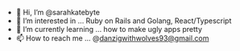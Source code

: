 - 👋 Hi, I’m @sarahkatebyte
- 👀 I’m interested in ... Ruby on Rails and Golang, React/Typescript 
- 🌱 I’m currently learning ... how to make ugly apps pretty 
- 📫 How to reach me ... @danzigwithwolves93@gmail.com

<!---
sarahkatebyte/sarahkatebyte is a ✨ special ✨ repository because its `README.md` (this file) appears on your GitHub profile.
You can click the Preview link to take a look at your changes.
--->
